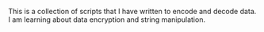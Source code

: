 This is a collection of scripts that I have written to encode and decode data. I am learning about data encryption and string manipulation.
